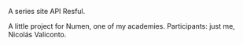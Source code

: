 A series site API Resful.

A little project for Numen, one of my academies.
Participants: just me, Nicolás Valiconto.
